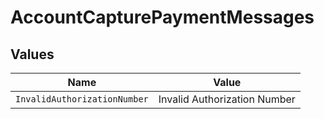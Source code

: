 # AccountCapturePaymentMessages


## Values

| Name                         | Value                        |
| ---------------------------- | ---------------------------- |
| `InvalidAuthorizationNumber` | Invalid Authorization Number |